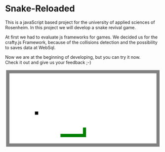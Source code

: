 Snake-Reloaded
==============

This is a javaScript based project for the university of applied sciences of Rosenheim.
In this project we will develop a snake revival game.

At first we had to evaluate js frameworks for games. We decided us for the crafty.js Framework, because of the collisions detection and the possibility to saves data at WebSql.

Now we are at the beginning of developing, but you can try it now.<br>
Check it out and give us your feedback ;-)


![alt snake](/Docs/img/snake.png "Snake")